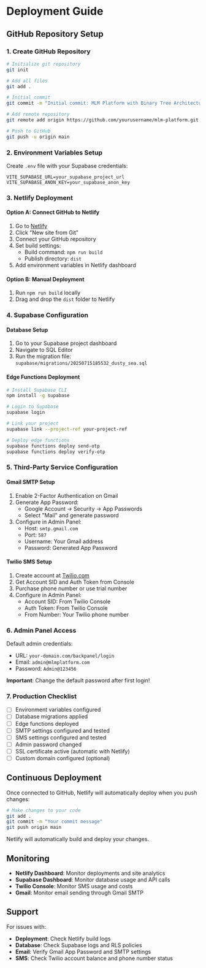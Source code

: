 # Deployment Guide

## GitHub Repository Setup

### 1. Create GitHub Repository

```bash
# Initialize git repository
git init

# Add all files
git add .

# Initial commit
git commit -m "Initial commit: MLM Platform with Binary Tree Architecture"

# Add remote repository
git remote add origin https://github.com/yourusername/mlm-platform.git

# Push to GitHub
git push -u origin main
```

### 2. Environment Variables Setup

Create `.env` file with your Supabase credentials:

```env
VITE_SUPABASE_URL=your_supabase_project_url
VITE_SUPABASE_ANON_KEY=your_supabase_anon_key
```

### 3. Netlify Deployment

#### Option A: Connect GitHub to Netlify
1. Go to [Netlify](https://netlify.com)
2. Click "New site from Git"
3. Connect your GitHub repository
4. Set build settings:
   - Build command: `npm run build`
   - Publish directory: `dist`
5. Add environment variables in Netlify dashboard

#### Option B: Manual Deployment
1. Run `npm run build` locally
2. Drag and drop the `dist` folder to Netlify

### 4. Supabase Configuration

#### Database Setup
1. Go to your Supabase project dashboard
2. Navigate to SQL Editor
3. Run the migration file: `supabase/migrations/20250715185532_dusty_sea.sql`

#### Edge Functions Deployment
```bash
# Install Supabase CLI
npm install -g supabase

# Login to Supabase
supabase login

# Link your project
supabase link --project-ref your-project-ref

# Deploy edge functions
supabase functions deploy send-otp
supabase functions deploy verify-otp
```

### 5. Third-Party Service Configuration

#### Gmail SMTP Setup
1. Enable 2-Factor Authentication on Gmail
2. Generate App Password:
   - Google Account → Security → App Passwords
   - Select "Mail" and generate password
3. Configure in Admin Panel:
   - Host: `smtp.gmail.com`
   - Port: `587`
   - Username: Your Gmail address
   - Password: Generated App Password

#### Twilio SMS Setup
1. Create account at [Twilio.com](https://www.twilio.com)
2. Get Account SID and Auth Token from Console
3. Purchase phone number or use trial number
4. Configure in Admin Panel:
   - Account SID: From Twilio Console
   - Auth Token: From Twilio Console
   - From Number: Your Twilio phone number

### 6. Admin Panel Access

Default admin credentials:
- URL: `your-domain.com/backpanel/login`
- Email: `admin@mlmplatform.com`
- Password: `Admin@123456`

**Important**: Change the default password after first login!

### 7. Production Checklist

- [ ] Environment variables configured
- [ ] Database migrations applied
- [ ] Edge functions deployed
- [ ] SMTP settings configured and tested
- [ ] SMS settings configured and tested
- [ ] Admin password changed
- [ ] SSL certificate active (automatic with Netlify)
- [ ] Custom domain configured (optional)

## Continuous Deployment

Once connected to GitHub, Netlify will automatically deploy when you push changes:

```bash
# Make changes to your code
git add .
git commit -m "Your commit message"
git push origin main
```

Netlify will automatically build and deploy your changes.

## Monitoring

- **Netlify Dashboard**: Monitor deployments and site analytics
- **Supabase Dashboard**: Monitor database usage and API calls
- **Twilio Console**: Monitor SMS usage and costs
- **Gmail**: Monitor email sending through Gmail SMTP

## Support

For issues with:
- **Deployment**: Check Netlify build logs
- **Database**: Check Supabase logs and RLS policies
- **Email**: Verify Gmail App Password and SMTP settings
- **SMS**: Check Twilio account balance and phone number status